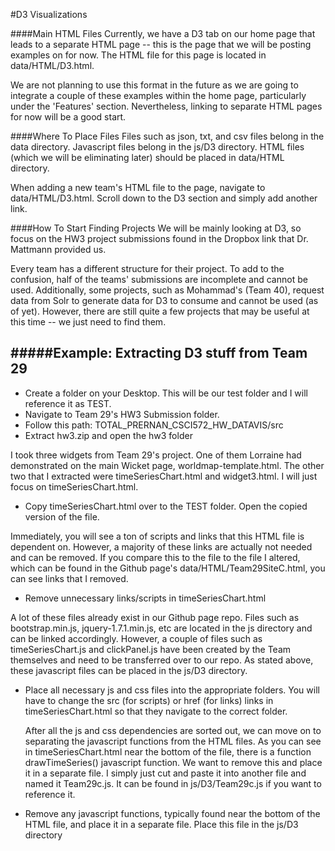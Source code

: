 #D3 Visualizations

####Main HTML Files
Currently, we have a D3 tab on our home page that leads to a separate HTML page -- this is the page that we will be posting examples on for now. The HTML file for this page is located in data/HTML/D3.html. 

We are not planning to use this format in the future as we are going to integrate a couple of these examples within the home page, particularly under the 'Features' section. Nevertheless, linking to separate HTML pages for now will be a good start.

####Where To Place Files
Files such as json, txt, and csv files belong in the data directory. Javascript files belong in the js/D3 directory. HTML files (which we will be eliminating later) should be placed in data/HTML directory.

When adding a new team's HTML file to the page, navigate to data/HTML/D3.html. Scroll down to the D3 section and simply add another link.

####How To Start Finding Projects
We will be mainly looking at D3, so focus on the HW3 project submissions found in the Dropbox link that Dr. Mattmann provided us.

Every team has a different structure for their project. To add to the confusion, half of the teams' submissions are incomplete and cannot be used. Additionally, some projects, such as Mohammad's (Team 40), request data from Solr to generate data for D3 to consume and cannot be used (as of yet). However, there are still quite a few projects that may be useful at this time -- we just need to find them.

#####Example: Extracting D3 stuff from Team 29
-------------------
- Create a folder on your Desktop. This will be our test folder and I will reference it as TEST.
- Navigate to Team 29's HW3 Submission folder. 
- Follow this path: TOTAL_PRERNAN_CSCI572_HW_DATAVIS/src
- Extract hw3.zip and open the hw3 folder

I took three widgets from Team 29's project. One of them Lorraine had demonstrated on the main Wicket page, worldmap-template.html. The other two that I extracted were timeSeriesChart.html and widget3.html. I will just focus on timeSeriesChart.html.

- Copy timeSeriesChart.html over to the TEST folder. Open the copied version of the file.

Immediately, you will see a ton of scripts and links that this HTML file is dependent on. However, a majority of these links are actually not needed and can be removed. If you compare this to the file to the file I altered, which can be found in the Github page's data/HTML/Team29SiteC.html, you can see links that I removed.

- Remove unnecessary links/scripts in timeSeriesChart.html
  

A lot of these files already exist in our Github page repo. Files such as bootstrap.min.js, jquery-1.7.1.min.js, etc are located in the js directory and can be linked accordingly. However, a couple of files such as timeSeriesChart.js and clickPanel.js have been created by the Team themselves and need to be transferred over to our repo. As stated above, these javascript files can be placed in the js/D3 directory. 

- Place all necessary js and css files into the appropriate folders. You will have to change the src (for scripts) or href (for links) links in timeSeriesChart.html so that they navigate to the correct folder.


  After all the js and css dependencies are sorted out, we can move on to separating the javascript functions from the HTML files. As you can see in timeSeriesChart.html near the bottom of the file, there is a function drawTimeSeries() javascript function. We want to remove this and place it in a separate file. I simply just cut and paste it into another file and named it Team29c.js. It can be found in js/D3/Team29c.js if you want to reference it. 

- Remove any javascript functions, typically found near the bottom of the HTML file, and place it in a separate file. Place this file in the js/D3 directory



 




